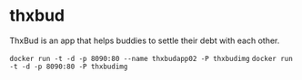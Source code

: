 # thxbud
ThxBud is an app that helps buddies to settle their debt with each other.

`docker run -t -d -p 8090:80 --name thxbudapp02 -P thxbudimg`
`docker run -t -d -p 8090:80 -P thxbudimg`
